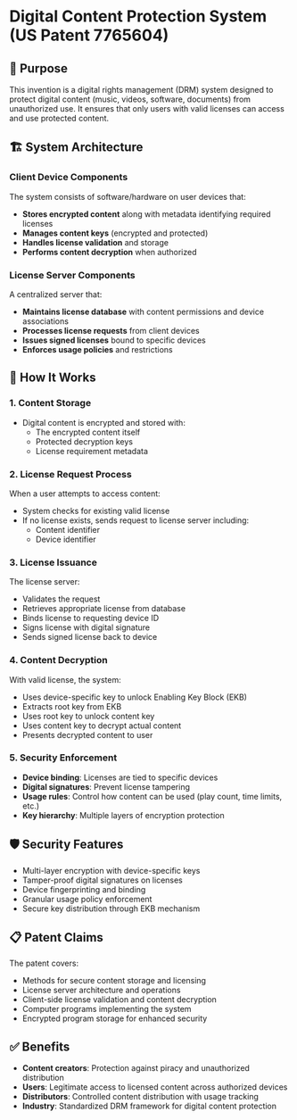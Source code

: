 # Digital Content Protection System (US Patent 7765604)

## 🎯 Purpose
This invention is a digital rights management (DRM) system designed to protect digital content (music, videos, software, documents) from unauthorized use. It ensures that only users with valid licenses can access and use protected content.

## 🏗️ System Architecture

### Client Device Components
The system consists of software/hardware on user devices that:
- **Stores encrypted content** along with metadata identifying required licenses
- **Manages content keys** (encrypted and protected)
- **Handles license validation** and storage
- **Performs content decryption** when authorized

### License Server Components
A centralized server that:
- **Maintains license database** with content permissions and device associations
- **Processes license requests** from client devices
- **Issues signed licenses** bound to specific devices
- **Enforces usage policies** and restrictions

## 🔄 How It Works

### 1. Content Storage
- Digital content is encrypted and stored with:
  - The encrypted content itself
  - Protected decryption keys
  - License requirement metadata

### 2. License Request Process
When a user attempts to access content:
- System checks for existing valid license
- If no license exists, sends request to license server including:
  - Content identifier
  - Device identifier

### 3. License Issuance
The license server:
- Validates the request
- Retrieves appropriate license from database
- Binds license to requesting device ID
- Signs license with digital signature
- Sends signed license back to device

### 4. Content Decryption
With valid license, the system:
- Uses device-specific key to unlock Enabling Key Block (EKB)
- Extracts root key from EKB
- Uses root key to unlock content key
- Uses content key to decrypt actual content
- Presents decrypted content to user

### 5. Security Enforcement
- **Device binding**: Licenses are tied to specific devices
- **Digital signatures**: Prevent license tampering
- **Usage rules**: Control how content can be used (play count, time limits, etc.)
- **Key hierarchy**: Multiple layers of encryption protection

## 🛡️ Security Features
- Multi-layer encryption with device-specific keys
- Tamper-proof digital signatures on licenses
- Device fingerprinting and binding
- Granular usage policy enforcement
- Secure key distribution through EKB mechanism

## 📋 Patent Claims
The patent covers:
- Methods for secure content storage and licensing
- License server architecture and operations
- Client-side license validation and content decryption
- Computer programs implementing the system
- Encrypted program storage for enhanced security

## ✅ Benefits
- **Content creators**: Protection against piracy and unauthorized distribution
- **Users**: Legitimate access to licensed content across authorized devices
- **Distributors**: Controlled content distribution with usage tracking
- **Industry**: Standardized DRM framework for digital content protection

